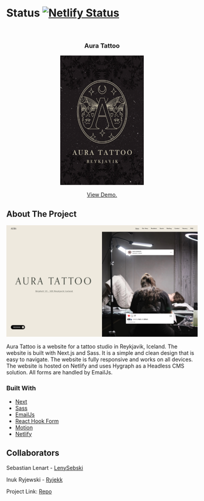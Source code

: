 # Status [![Netlify Status](https://api.netlify.com/api/v1/badges/0666032a-5fec-4524-b57e-6da3943739d7/deploy-status)](https://app.netlify.com/sites/icelandi/deploys)

<br/>
<div align="center">
<h3 align="center">Aura Tattoo</h3>
<img src="public/logo.png" alt="Logo" width="220" height="340">
<p align="center">
<a href="https://auratattooreykjavik.com/">View Demo.</a>
</p>
</div>

## About The Project

![Product Screenshot](/public/screenshot.png)

Aura Tattoo is a website for a tattoo studio in Reykjavik, Iceland. The website is built with Next.js and Sass. It is a simple and clean design that is easy to navigate. The website is fully responsive and works on all devices. The website is hosted on Netlify and uses Hygraph as a Headless CMS solution. All forms are handled by EmailJs.

### Built With

- [Next](https://nextjs.org)
- [Sass](https://sass-lang.com)
- [EmailJs](https://www.emailjs.com)
- [React Hook Form](https://react-hook-form.com)
- [Motion](https://motion.dev/)
- [Netlify](https://www.netlify.com)

## Collaborators

Sebastian Lenart - [LenySebski](https://github.com/LenySebski)

Inuk Ryjewski - [Ryjekk](https://github.com/Ryjekk)

Project Link: [Repo](https://github.com/Ryjekk/AuraTattoo)
